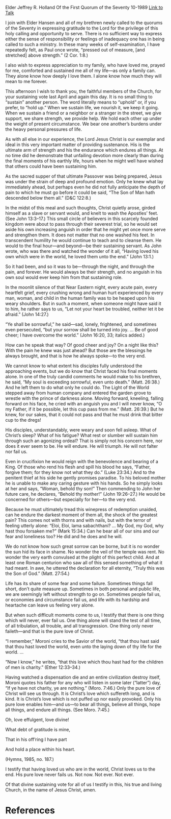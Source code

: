Elder Jeffrey R. Holland
Of the First Quorum of the Seventy
10-1989
[Link to Talk](https://www.churchofjesuschrist.org/study/general-conference/1989/10/he-loved-them-unto-the-end?lang=eng)

I join with Elder Hansen and all of my brethren newly called to the quorums of the Seventy in expressing gratitude to the Lord for the privilege of this holy calling and opportunity to serve. There is no sufficient way to express either the sense of responsibility or feelings of inadequacy one has in being called to such a ministry. In these many weeks of self-examination, I have repeatedly felt, as Paul once wrote, “pressed out of measure, [and stretched] above strength.” (2 Cor. 1:8.)

I also wish to express appreciation to my family, who have loved me, prayed for me, comforted and sustained me all of my life—as only a family can. They alone know how deeply I love them. I alone know how much they will mean to me forever.

This afternoon I wish to thank you, the faithful members of the Church, for your sustaining vote last April and again this day. It is no small thing to “sustain” another person. The word literally means to “uphold” or, if you prefer, to “hold up.” When we sustain life, we nourish it, we keep it going. When we sustain a friend or a neighbor or a stranger in the street, we give support, we share strength, we provide help. We hold each other up under the weight of present circumstance. We bear one another’s burdens under the heavy personal pressures of life.

As with all else in our experience, the Lord Jesus Christ is our exemplar and ideal in this very important matter of providing sustenance. His is the ultimate arm of strength and his the endurance which endures all things. At no time did he demonstrate that unfailing devotion more clearly than during the final moments of his earthly life, hours when he might well have wished that others could have been sustaining him.

As the sacred supper of that ultimate Passover was being prepared, Jesus was under the strain of deep and profound emotion. Only he knew what lay immediately ahead, but perhaps even he did not fully anticipate the depth of pain to which he must go before it could be said, “The Son of Man hath descended below them all.” (D&C 122:8.)

In the midst of this meal and such thoughts, Christ quietly arose, girded himself as a slave or servant would, and knelt to wash the Apostles’ feet. (See John 13:3–17.) This small circle of believers in this scarcely founded kingdom were about to pass through their severest trial, so he would set aside his own increasing anguish in order that he might yet once more serve and strengthen them. It does not matter that no one washed his feet. In transcendent humility he would continue to teach and to cleanse them. He would to the final hour—and beyond—be their sustaining servant. As John wrote, who was there and watched the wonder of it all, “Having loved his own which were in the world, he loved them unto the end.” (John 13:1.)

So it had been, and so it was to be—through the night, and through the pain, and forever. He would always be their strength, and no anguish in his own soul would ever keep him from that sustaining role.

In the moonlit silence of that Near Eastern night, every acute pain, every heartfelt grief, every crushing wrong and human hurt experienced by every man, woman, and child in the human family was to be heaped upon his weary shoulders. But in such a moment, when someone might have said it to him, he rather says to us, “Let not your heart be troubled, neither let it be afraid.” (John 14:27.)

“Ye shall be sorrowful,” he said—sad, lonely, frightened, and sometimes even persecuted, “but your sorrow shall be turned into joy. … Be of good cheer; I have overcome the world.” (John 16:20, 33; italics added.)

How can he speak that way? Of good cheer and joy? On a night like this? With the pain he knew was just ahead? But those are the blessings he always brought, and that is how he always spoke—to the very end.

We cannot know to what extent his disciples fully understood the approaching events, but we do know that Christ faced his final moments alone. In one of the truly candid comments he would make to his brethren, he said, “My soul is exceeding sorrowful, even unto death.” (Matt. 26:38.) And he left them to do what only he could do. The Light of the World stepped away from human company and entered the garden grove to wrestle with the prince of darkness alone. Moving forward, kneeling, falling forward on his face, he cried with an anguish you and I will never know, “O my Father, if it be possible, let this cup pass from me.” (Matt. 26:39.) But he knew, for our sakes, that it could not pass and that he must drink that bitter cup to the dregs!

His disciples, understandably, were weary and soon fell asleep. What of Christ’s sleep? What of his fatigue? What rest or slumber will sustain him through such an agonizing ordeal? That is simply not his concern here, nor does it ever seem to be. He will endure. He will triumph. He will not falter nor fail us.

Even in crucifixion he would reign with the benevolence and bearing of a King. Of those who rend his flesh and spill his blood he says, “Father, forgive them; for they know not what they do.” (Luke 23:34.) And to the penitent thief at his side he gently promises paradise. To his beloved mother he is unable to make any caring gesture with his hands. So he simply looks at her and says, “Woman, behold thy son!” Then commending to John her future care, he declares, “Behold thy mother!” (John 19:26–27.) He would be concerned for others—but especially for her—to the very end.

Because he must ultimately tread this winepress of redemption unaided, can he endure the darkest moment of them all, the shock of the greatest pain? This comes not with thorns and with nails, but with the terror of feeling utterly alone: “Eloi, Eloi, lama sabachthani? … My God, my God, why hast thou forsaken me?” (Mark 15:34.) Can he bear all of our sins and our fear and loneliness too? He did and he does and he will.

We do not know how such great sorrow can be borne, but it is no wonder the sun hid its face in shame. No wonder the veil of the temple was rent. No wonder the very earth convulsed at the plight of this perfect child. And at least one Roman centurion who saw all of this sensed something of what it had meant. In awe, he uttered the declaration for all eternity, “Truly this was the Son of God.” (Matt. 27:54.)

Life has its share of some fear and some failure. Sometimes things fall short, don’t quite measure up. Sometimes in both personal and public life, we are seemingly left without strength to go on. Sometimes people fail us, or economies and circumstance fail us, and life with its hardship and heartache can leave us feeling very alone.

But when such difficult moments come to us, I testify that there is one thing which will never, ever fail us. One thing alone will stand the test of all time, of all tribulation, all trouble, and all transgression. One thing only never faileth—and that is the pure love of Christ.

“I remember,” Moroni cries to the Savior of the world, “that thou hast said that thou hast loved the world, even unto the laying down of thy life for the world. …

“Now I know,” he writes, “that this love which thou hast had for the children of men is charity.” (Ether 12:33–34.)

Having watched a dispensation die and an entire civilization destroy itself, Moroni quotes his father for any who will listen in some later (“latter”) day, “If ye have not charity, ye are nothing.” (Moro. 7:46.) Only the pure love of Christ will see us through. It is Christ’s love which suffereth long, and is kind. It is Christ’s love which is not puffed up nor easily provoked. Only his pure love enables him—and us—to bear all things, believe all things, hope all things, and endure all things. (See Moro. 7:45.)





Oh, love effulgent, love divine!

What debt of gratitude is mine,

That in his off’ring I have part

And hold a place within his heart.





(Hymns, 1985, no. 187.)





I testify that having loved us who are in the world, Christ loves us to the end. His pure love never fails us. Not now. Not ever. Not ever.

Of that divine sustaining vote for all of us I testify in this, his true and living Church, in the name of Jesus Christ, amen.

# References
